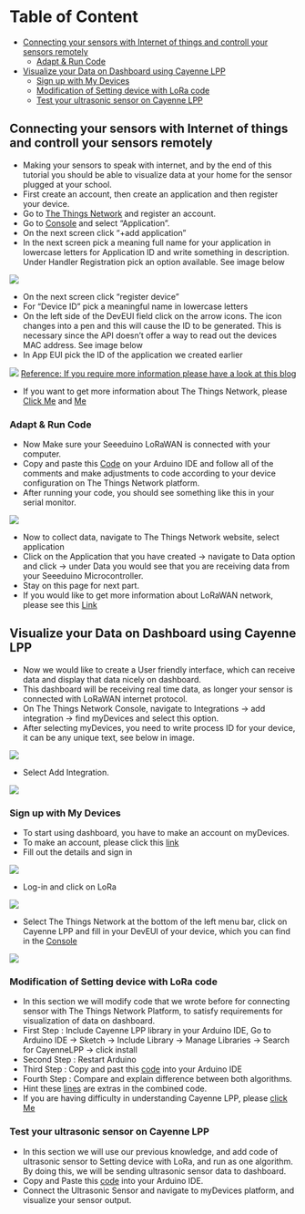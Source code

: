 

# Table of Content

* [Connecting your sensors with Internet of things and controll your sensors remotely](https://github.com/Bilal-Arshad/Citizen-Scientist-Water-Management-Project/blob/master/Internet_Of_Things.md#connecting-your-sensors-with-internet-of-things-and-controll-your-sensors-remotely)
  * [Adapt & Run Code](https://github.com/Bilal-Arshad/Citizen-Scientist-Water-Management-Project/blob/master/Internet_Of_Things.md#adapt--run-code)
* [Visualize your Data on Dashboard using Cayenne LPP](https://github.com/Bilal-Arshad/Citizen-Scientist-Water-Management-Project/blob/master/Internet_Of_Things.md#visualize-your-data-on-dashboard-using-cayenne-lpp)
  * [Sign up with My Devices](https://github.com/Bilal-Arshad/Citizen-Scientist-Water-Management-Project/blob/master/Internet_Of_Things.md#sign-up-with-my-devices)
  * [Modification of Setting device with LoRa code](https://github.com/Bilal-Arshad/Citizen-Scientist-Water-Management-Project/blob/master/Internet_Of_Things.md#modification-of-setting-device-with-lora-code)
  * [Test your ultrasonic sensor on Cayenne LPP](https://github.com/Bilal-Arshad/Citizen-Scientist-Water-Management-Project/blob/master/Internet_Of_Things.md#test-your-ultrasonic-sensor-on-cayenne-lpp)


## Connecting your sensors with Internet of things and controll your sensors remotely
* Making your sensors to speak with internet, and by the end of this tutorial you should be able to visualize data at your home for the sensor plugged at your school.
* First create an account, then create an application and then register your device.
 * Go to [The Things Network](https://www.thethingsnetwork.org/) and register an account.
 * Go to [Console](https://console.thethingsnetwork.org/) and select “Application”.
 * On the next screen click “+add application”
 * In the next screen pick a meaning full name for your application in lowercase letters for Application ID and write something in description. Under Handler Registration pick an option available. See image below
 
 ![](https://github.com/Bilal-Arshad/Citizen-Scientist-Water-Management-Project/blob/master/img/Getting_Started9.png)
 
 * On the next screen click “register device”
 * For “Device ID” pick a meaningful name in lowercase letters
 * On the left side of the DevEUI field click on the arrow icons. The icon changes into a pen and this will cause the ID to be generated. This is necessary since the API doesn’t offer a way to read out the devices MAC address. See image below
 * In App EUI pick the ID of the application we created earlier
 
 ![](https://github.com/Bilal-Arshad/Citizen-Scientist-Water-Management-Project/blob/master/img/Getting_Started10.png)
 [Reference: If you require more information please have a look at this blog](https://blog.squix.org/2017/07/seeeduino-lora-gps-getting-started-with-lorawan-and-ttn.html)
 
 * If you want to get more information about The Things Network, please [Click Me](https://www.thethingsnetwork.org/docs/) and [Me](https://www.thethingsnetwork.org/docs/devices/)
### Adapt & Run Code 
 
 * Now Make sure your Seeeduino LoRaWAN is connected with your computer.
 * Copy and paste this [Code](https://github.com/Bilal-Arshad/Citizen-Scientist-Water-Management-Project/blob/master/Code%20for%20Sensors/Setting%20device%20with%20LoRa) on your Arduino IDE and follow all of the comments and make adjustments to code according to your device configuration on The Things Network platform.
 * After running your code, you should see something like this in your serial monitor.
 
 ![](https://github.com/Bilal-Arshad/Citizen-Scientist-Water-Management-Project/blob/master/img/Getting_Started11.PNG)
 
 * Now to collect data, navigate to The Things Network website, select application 
 * Click on the Application that you have created -> navigate to Data option and click -> under Data you would see that you are receiving data from your Seeeduino Microcontroller.
 * Stay on this page for next part.
 * If you would like to get more information about LoRaWAN network, please see this [Link](https://lora-alliance.org/about-lorawan)
## Visualize your Data on Dashboard using Cayenne LPP

* Now we would like to create a User friendly interface, which can receive data and display that data nicely on dashboard.
* This dashboard will be receiving real time data, as longer your sensor is connected with LoRaWAN internet protocol.
* On The Things Network Console, navigate to Integrations -> add integration -> find myDevices and select this option.
* After selecting myDevices, you need to write process ID for your device, it can be any unique text, see below in image.

![](https://github.com/Bilal-Arshad/Citizen-Scientist-Water-Management-Project/blob/master/img/Getting_Started12.PNG)

* Select Add Integration.

![](https://github.com/Bilal-Arshad/Citizen-Scientist-Water-Management-Project/blob/master/img/Getting_Started13.PNG)

### Sign up with My Devices
* To start using dashboard, you have to make an account on myDevices.
* To make an account, please click this [link](https://accounts.mydevices.com/auth/realms/cayenne/protocol/openid-connect/auth?response_type=code&scope=email+profile&client_id=cayenne-web-app&state=UYSHaX9t9bmcWWSkiXvvsdtfiN4IhWCfORtEGJfq&redirect_uri=https%3A%2F%2Fcayenne.mydevices.com%2Fauth%2Fcallback)
* Fill out the details and sign in

![](https://github.com/Bilal-Arshad/Citizen-Scientist-Water-Management-Project/blob/master/img/Getting_Started14.PNG)

* Log-in and click on LoRa

![](https://github.com/Bilal-Arshad/Citizen-Scientist-Water-Management-Project/blob/master/img/lora.PNG)

* Select The Things Network at the bottom of the left menu bar, click on Cayenne LPP and fill in your DevEUI of your device, which you can find in the [Console](https://console.thethingsnetwork.org/applications)

![](https://github.com/Bilal-Arshad/Citizen-Scientist-Water-Management-Project/blob/master/img/cayenneLPP.PNG)

### Modification of Setting device with LoRa code
* In this section we will modify code that we wrote before for connecting sensor with The Things Network Platform, to satisfy requirements for visualization of data on dashboard.
* First Step : Include Cayenne LPP library in your Arduino IDE, Go to Arduino IDE -> Sketch -> Include Library -> Manage Libraries -> Search for CayenneLPP -> click install
* Second Step : Restart Arduino
* Third Step : Copy and past this [code]() into your Arduino IDE
* Fourth Step : Compare and explain difference between both algorithms.
* Hint these [lines](https://github.com/Bilal-Arshad/Citizen-Scientist-Water-Management-Project/blob/master/Code%20for%20Sensors/extra_lines) are extras in the combined code.
* If you are having difficulty in understanding Cayenne LPP, please [click Me](http://mydevices.com/cayenne/docs/intro/)

### Test your ultrasonic sensor on Cayenne LPP
* In this section we will use our previous knowledge, and add code of ultrasonic sensor to Setting device with LoRa, and run as one algorithm. By doing this, we will be sending ultrasonic sensor data to dashboard.
* Copy and Paste this [code](https://github.com/Bilal-Arshad/Citizen-Scientist-Water-Management-Project/blob/master/Code%20for%20Sensors/Ultrasonic_sensor%2BCayenneLPP) into your Arduino IDE.
* Connect the Ultrasonic Sensor and navigate to myDevices platform, and visualize your sensor output.


